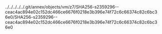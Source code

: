 ../../../../../.git/annex/objects/vm/z7/SHA256-s2359296--ceac4ac894e02c152dc466ce6676f0218e3b396e74f72c6c66374c82c6bc36e0/SHA256-s2359296--ceac4ac894e02c152dc466ce6676f0218e3b396e74f72c6c66374c82c6bc36e0